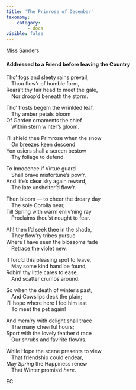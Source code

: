 ```yaml
---
title: 'The Primrose of December'
taxonomy:
    category:
        - docs
visible: false
---
```


<div class="author">Miss Sanders</div>

#### Addressed to a Friend before leaving the Country  
  
Tho’ fogs and <span data-tippy="sleeting" class="green">sleety</span> rains prevail,  
&emsp;Thou flow’r of humble form,  
Rears’t thy fair head to meet the gale,  
&emsp;Nor droop’d beneath the storm.  
  
Tho’ frosts begem the wrinkled leaf,  
&emsp;Thy amber petals bloom  
Of Garden ornaments the chief  
&emsp;Within stern winter’s gloom.  
  
I’ll shield thee Primrose when the snow  
&emsp;On breezes keen descend  
Yon osiers shall a screen bestow  
&emsp;Thy foliage to defend.  
  
To Innocence if Virtue guard  
&emsp;Shall brave misfortune’s pow’r,  
And life’s clear sky again reward,  
&emsp;The late unshelter’d flow’r.  
  
Then bloom — to cheer the dreary day  
&emsp;The sole Corolla near,  
Till Spring with warm enliv’ning ray  
&emsp;Proclaims thou’st nought to fear.  
  
Ah! then I’d seek thee in the shade,  
&emsp;They flow’ry tribes pursue  
Where I have seen the blossoms fade  
&emsp;Retrace the violet new.  
  
If forc’d this pleasing spot to leave,  
&emsp;May some kind hand be found,  
Robin! thy little cares to ease,  
&emsp;And scatter crumbs around.  
  
So when the death of winter’s past,  
&emsp;And Cowslips deck the plain;  
I’ll hope where here I fed him last  
&emsp;To meet the pet again!  
  
And mem’ry with delight shall trace  
&emsp;The many cheerful hours;  
Sport with the lovely feather’d race  
&emsp;Our shrubs and fav’rite flow’rs.  
  
While Hope the scene presents to view  
&emsp;That friendship could endear,  
May *Spring* the Happiness renew  
&emsp;That Winter promis’d *here*.  
  
EC